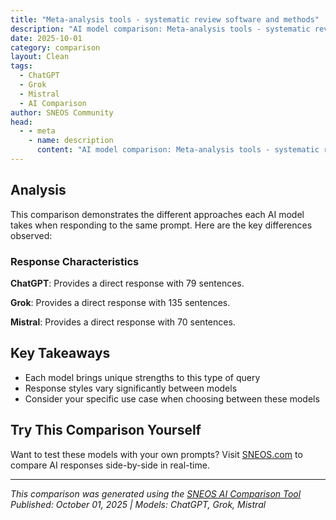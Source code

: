 ```yaml
---
title: "Meta-analysis tools - systematic review software and methods"
description: "AI model comparison: Meta-analysis tools - systematic review software and methods..."
date: 2025-10-01
category: comparison
layout: Clean
tags:
  - ChatGPT
  - Grok
  - Mistral
  - AI Comparison
author: SNEOS Community
head:
  - - meta
    - name: description
      content: "AI model comparison: Meta-analysis tools - systematic review software and methods..."
---
```


<ChatComparison
  title="Meta-analysis tools - systematic review software and methods"
  prompt="Meta-analysis tools - systematic review software and methods"
  :responses='{"ChatGPT": "Certainly! Meta-analysis and systematic reviews are crucial methods in evidence-based research, helping to synthesize results from multiple studies. Various software tools and methodological approaches assist researchers in conducting these analyses efficiently and accurately. Below is an overview of popular meta-analysis tools and common systematic review methods.\n\n### Popular Meta-Analysis and Systematic Review Software Tools\n\n1. **RevMan (Review Manager)**\n - Developed by Cochrane Collaboration.\n - Free to use.\n - Supports data entry, meta-analysis, risk of bias assessment, and generating forest plots.\n - Widely used for Cochrane systematic reviews.\n\n2. **EndNote / Zotero / Mendeley**\n - Reference management tools.\n - Useful for organizing literature during systematic reviews.\n - EndNote has features to assist with citation screening but not for meta-analysis per se.\n\n3. **Covidence**\n - Online platform for managing systematic reviews.\n - Supports collaboration, study screening, data extraction, and risk of bias assessment.\n - Integration with reference managers.\n - Subscription-based.\n\n4. **Rayyan**\n - Free web tool for screening and selecting studies.\n - Useful for blinding reviewers and resolving conflicts during study selection.\n\n5. **Comprehensive Meta-Analysis (CMA)**\n - Commercial software focused solely on meta-analysis.\n - Supports numerous effect size calculations and advanced meta-analytic methods.\n - User-friendly interface.\n\n6. **Stata / R (metafor, meta, or meta-analysis packages)**\n - Powerful statistical software.\n - R packages such as \u0060metafor\u0060, \u0060meta\u0060, \u0060metaSEM\u0060 provide flexible meta-analysis functionalities.\n - Requires programming skills.\n - Stata has meta-analysis modules (e.g., \u0060metan\u0060, \u0060metareg\u0060).\n\n7. **JASP**\n - Free open-source statistical software with meta-analysis modules.\n - User-friendly GUI.\n\n8. **DistillerSR**\n - Commercial online platform designed for systematic reviews.\n - Supports screening, data extraction, and reporting.\n\n9. **EPPI-Reviewer**\n - Comprehensive web-based software for managing systematic reviews and meta-analysis.\n - Supports text mining, screening, coding, and analysis.\n - Subscription-based.\n\n10. **Meta-Essentials (Excel Tool)**\n - Free Excel spreadsheets for meta-analysis of various data types.\n - Useful for simple meta-analyses.\n\n---\n\n### Common Methods and Steps in Systematic Reviews with Meta-Analysis\n\n1. **Define Research Question and Protocol**\n - Formulate using PICO (Population, Intervention, Comparison, Outcome).\n - Register protocol (e.g., PROSPERO).\n\n2. **Literature Search**\n - Comprehensive search in multiple databases (PubMed, Embase, Cochrane Library).\n - Use of systematic search strategies.\n\n3. **Study Selection**\n - Screen titles and abstracts against inclusion/exclusion criteria.\n - Use of tools like Covidence or Rayyan improves efficiency and blinding.\n\n4. **Data Extraction**\n - Extract relevant data: study characteristics, interventions, outcomes, effect sizes.\n - Use piloted extraction forms.\n\n5. **Assessment of Risk of Bias**\n - Use tools like Cochrane Risk of Bias (RoB 2), ROBINS-I (non-randomized studies).\n - Important for interpreting results and sensitivity analyses.\n\n6. **Data Synthesis and Meta-Analysis**\n - Calculate effect sizes (e.g., odds ratios, mean differences).\n - Choose model: fixed-effect or random-effects (random-effects common due to heterogeneity).\n - Assess heterogeneity (I\u00B2 statistic, Chi-square test).\n - Perform subgroup and sensitivity analyses as appropriate.\n\n7. **Assess Publication Bias**\n - Funnel plots, Egger\u2019s test.\n\n8. **Report Writing**\n - Follow PRISMA guidelines.\n - Transparent reporting of methodology and findings.\n\n---\n\n### Further Resources\n\n- **Cochrane Handbook for Systematic Reviews of Interventions:** Comprehensive guide for methodology.\n- **PRISMA Statement:** Reporting guideline.\n- **Books:**\n - *Introduction to Meta-Analysis* by Borenstein et al.\n - *Systematic Reviews in Health Care* by Egger et al.\n\n---\n\nIf you want, I can help you choose a suitable tool based on your specific project or provide guidance on a particular step.", "Grok": "Meta-analysis and systematic reviews are critical components of evidence-based research, particularly in fields like medicine, psychology, and social sciences. They involve the systematic collection, evaluation, and synthesis of data from multiple studies to arrive at more robust conclusions. Various software tools and methods can assist researchers in conducting these analyses efficiently. Below is an overview of systematic review software, meta-analysis tools, and methodologies.\n\n---\n\n### **Systematic Review Software**\nSystematic review software helps researchers manage the process of screening, selecting, and organizing studies, as well as documenting the review process. These tools often include features for collaboration, data extraction, and reporting.\n\n1. **Covidence** \n - **Purpose**: Streamlines the process of study screening, selection, and data extraction for systematic reviews.\n - **Features**: \n - Import citations from reference management software.\n - Collaborative screening and conflict resolution.\n - Risk of bias assessment.\n - Export data for meta-analysis.\n - **Pricing**: Subscription-based (offers institutional licenses and free trials).\n - **Best for**: Teams conducting systematic reviews in healthcare and clinical research.\n\n2. **Rayyan** \n - **Purpose**: A free, web-based tool for screening and selecting studies.\n - **Features**:\n - Import references and deduplicate them.\n - Collaborative screening with blinding options.\n - AI-powered suggestions for inclusion/exclusion.\n - **Pricing**: Free for basic features; premium plans available.\n - **Best for**: Small teams or individual researchers on a budget.\n\n3. **DistillerSR** \n - **Purpose**: An advanced platform for systematic reviews with automation features.\n - **Features**:\n - AI-assisted screening and data extraction.\n - Customizable workflows and forms.\n - Audit trails for transparency.\n - **Pricing**: Subscription-based, often used by larger organizations.\n - **Best for**: Large-scale reviews or regulatory submissions.\n\n4. **EPPI-Reviewer** \n - **Purpose**: Software for systematic reviews and evidence synthesis.\n - **Features**:\n - Supports qualitative and quantitative reviews.\n - Coding tools for thematic analysis.\n - Integration with meta-analysis tools.\n - **Pricing**: Subscription-based with free versions for small projects.\n - **Best for**: Social science and education researchers.\n\n5. **RevMan (Review Manager)** \n - **Purpose**: Developed by Cochrane for preparing and maintaining systematic reviews.\n - **Features**:\n - Tools for creating protocols and full reviews.\n - Risk of bias assessment.\n - Built-in meta-analysis capabilities.\n - **Pricing**: Free to use.\n - **Best for**: Researchers conducting Cochrane reviews or following strict guidelines.\n\n---\n\n### **Meta-Analysis Software**\nMeta-analysis tools focus on statistically combining data from multiple studies to calculate overall effect sizes, heterogeneity, and confidence intervals.\n\n1. **RevMan (Review Manager)** \n - As mentioned above, RevMan includes meta-analysis capabilities.\n - **Features**:\n - Forest plots, funnel plots, and subgroup analysis.\n - Support for fixed-effect and random-effects models.\n - **Best for**: Researchers following Cochrane guidelines.\n\n2. **Comprehensive Meta-Analysis (CMA)** \n - **Purpose**: User-friendly software for conducting meta-analyses.\n - **Features**:\n - Wide range of effect size calculations (e.g., odds ratios, risk ratios, standardized mean differences).\n - Forest plots, subgroup analysis, and publication bias tests.\n - Easy-to-use interface for beginners.\n - **Pricing**: Paid (offers academic discounts).\n - **Best for**: Researchers who need a standalone tool with detailed reporting.\n\n3. **Metafor (R Package)** \n - **Purpose**: A free package in R for conducting meta-analyses.\n - **Features**:\n - Flexible and customizable analyses (fixed-effect, random-effects, meta-regression).\n - Visualization of results (forest plots, funnel plots).\n - Handles complex datasets.\n - **Pricing**: Free (requires R programming knowledge).\n - **Best for**: Researchers comfortable with coding and statistical analysis.\n\n4. **Stata** \n - **Purpose**: A general-purpose statistical software with strong meta-analysis capabilities.\n - **Features**:\n - Commands and modules for meta-analysis (e.g., \u0060meta\u0060 suite).\n - Supports meta-regression and network meta-analysis.\n - Advanced graphical outputs.\n - **Pricing**: Paid (academic pricing available).\n - **Best for**: Statisticians and researchers already using Stata.\n\n5. **MetaXL** \n - **Purpose**: An Excel add-in for meta-analysis.\n - **Features**:\n - User-friendly for Excel users.\n - Forest plots, funnel plots, and heterogeneity statistics.\n - Supports network meta-analysis.\n - **Pricing**: Free.\n - **Best for**: Researchers seeking a simple, no-cost tool integrated with Excel.\n\n6. **OpenMeta[Analyst]** \n - **Purpose**: A free, open-source tool for meta-analysis.\n - **Features**:\n - Supports various effect size measures.\n - Forest plots and publication bias assessments.\n - User-friendly interface.\n - **Pricing**: Free.\n - **Best for**: Researchers looking for a no-cost, standalone meta-analysis tool.\n\n---\n\n### **Methods for Conducting Meta-Analysis and Systematic Reviews**\nBeyond software, following a structured methodology is crucial for conducting high-quality systematic reviews and meta-analyses. Below are key steps and considerations:\n\n1. **Developing a Protocol** \n - Define the research question using frameworks like PICO (Population, Intervention, Comparison, Outcome).\n - Specify inclusion/exclusion criteria.\n - Register the protocol on platforms like PROSPERO (for health-related reviews).\n\n2. **Literature Search** \n - Search multiple databases (e.g., PubMed, Embase, Cochrane Library, Scopus).\n - Use systematic search strings with Boolean operators.\n - Include gray literature and unpublished studies to reduce publication bias.\n\n3. **Screening and Selection** \n - Screen titles and abstracts based on predefined criteria.\n - Full-text review for final inclusion.\n - Use tools like Covidence or Rayyan for collaborative screening.\n\n4. **Data Extraction** \n - Extract relevant data (e.g., sample size, effect sizes, study characteristics).\n - Use standardized forms or templates to ensure consistency.\n\n5. **Quality Assessment** \n - Assess the risk of bias using tools like:\n - **Cochrane Risk of Bias Tool** (for RCTs).\n - **ROBINS-I** (for non-randomized studies).\n - **Newcastle-Ottawa Scale** (for observational studies).\n - Evaluate the overall quality of evidence using frameworks like GRADE (Grading of Recommendations Assessment, Development, and Evaluation).\n\n6. **Statistical Analysis (Meta-Analysis)** \n - Choose an effect size metric (e.g., odds ratio, risk ratio, mean difference).\n - Select a model:\n - **Fixed-effect model**: Assumes a common effect size across studies.\n - **Random-effects model**: Accounts for variability between studies.\n - Assess heterogeneity using I\u00B2 and \u03C4\u00B2 statistics.\n - Test for publication bias using funnel plots or Egger\u2019s test.\n - Conduct subgroup or sensitivity analyses if needed.\n\n7. **Reporting** \n - Follow reporting guidelines such as:\n - **PRISMA (Preferred Reporting Items for Systematic Reviews and Meta-Analyses)** for systematic reviews and meta-analyses.\n - **MOOSE (Meta-analysis Of Observational Studies in Epidemiology)** for observational studies.\n - Include flow diagrams, forest plots, and detailed methodology sections.\n\n8. **Advanced Techniques** \n - **Meta-regression**: Explore sources of heterogeneity based on study characteristics.\n - **Network Meta-Analysis (NMA)**: Compare multiple interventions simultaneously using tools like Stata or R packages (\u0060netmeta\u0060).\n - **Individual Participant Data (IPD) Meta-Analysis**: Use raw data from studies for more detailed analysis.\n\n---\n\n### **Additional Resources**\n- **Cochrane Handbook for Systematic Reviews of Interventions**: A comprehensive guide for conducting systematic reviews and meta-analyses.\n- **PRISMA Checklist and Flow Diagram**: Essential for transparent reporting.\n- **Online Courses**: Platforms like Coursera and FutureLearn offer courses on systematic reviews and meta-analysis.\n- **Community Support**: Join forums like the Cochrane Community or ResearchGate for advice and collaboration.\n\nBy combining the right software with rigorous methodology, researchers can ensure their systematic reviews and meta-analyses are reliable, reproducible, and impactful. Let me know if you\u0027d like a deeper dive into a specific tool or method!", "Mistral": "Conducting a meta-analysis or systematic review involves synthesizing data from multiple studies to draw more robust conclusions. Several tools and software are available to assist researchers in this process. Here are some commonly used tools and methods:\n\n### Software for Systematic Reviews and Meta-Analyses\n\n1. **RevMan (Review Manager)**\n - Developed by the Cochrane Collaboration.\n - Used for preparing and maintaining Cochrane reviews.\n - Supports data entry, analysis, and graphical representation.\n\n2. **Comprehensive Meta-Analysis (CMA)**\n - User-friendly software for conducting meta-analyses.\n - Supports various statistical methods and graphical displays.\n\n3. **MetaXL**\n - An add-in for Microsoft Excel.\n - Useful for conducting meta-analyses and creating forest plots.\n\n4. **Stata**\n - A general-purpose statistical software package.\n - Offers commands for meta-analysis, including \u0060metan\u0060, \u0060metareg\u0060, and \u0060metafunnel\u0060.\n\n5. **R (with meta and metafor packages)**\n - Open-source statistical software.\n - The \u0060meta\u0060 and \u0060metafor\u0060 packages provide extensive tools for meta-analysis.\n\n6. **EPPI-Reviewer**\n - Developed by the EPPI-Centre.\n - Supports systematic reviews, including data extraction, synthesis, and reporting.\n\n7. **DistillerSR**\n - A web-based systematic review software.\n - Facilitates data extraction, quality assessment, and synthesis.\n\n8. **Covidence**\n - A web-based platform for systematic reviews.\n - Supports screening, data extraction, and risk of bias assessment.\n\n9. **Rayyan**\n - A web and mobile app for systematic reviews.\n - Facilitates the screening process and collaboration among reviewers.\n\n### Methods for Conducting Meta-Analyses\n\n1. **Fixed-Effect Model**\n - Assumes that all studies share a common effect size.\n - Useful when studies are homogeneous.\n\n2. **Random-Effects Model**\n - Assumes that the true effect size varies across studies.\n - Useful when studies are heterogeneous.\n\n3. **Forest Plot**\n - A graphical display of the results of individual studies and the overall effect size.\n - Helps visualize the heterogeneity and precision of the estimates.\n\n4. **Funnel Plot**\n - A scatter plot of the effect sizes against their standard errors.\n - Used to assess publication bias.\n\n5. **Heterogeneity Assessment**\n - Measures such as Cochran\u0027s Q test, I\u00B2 statistic, and Tau\u00B2 are used to assess heterogeneity.\n - Helps determine the appropriateness of the fixed-effect or random-effects model.\n\n6. **Subgroup Analysis**\n - Examines whether the effect size varies across different subgroups.\n - Useful for exploring sources of heterogeneity.\n\n7. **Meta-Regression**\n - A statistical method to explore the relationship between study characteristics and effect sizes.\n - Helps identify factors that may influence the effect size.\n\n8. **Sensitivity Analysis**\n - Involves repeating the analysis with different assumptions or excluding certain studies.\n - Helps assess the robustness of the findings.\n\n### Reporting Guidelines\n\n1. **PRISMA (Preferred Reporting Items for Systematic Reviews and Meta-Analyses)**\n - A checklist and flow diagram for reporting systematic reviews and meta-analyses.\n - Ensures transparency and completeness in reporting.\n\n2. **MOOSE (Meta-analysis Of Observational Studies in Epidemiology)**\n - A checklist for reporting meta-analyses of observational studies.\n - Ensures comprehensive reporting of methods and results.\n\n3. **AMSTAR (A Measurement Tool to Assess Systematic Reviews)**\n - A tool for assessing the methodological quality of systematic reviews.\n - Helps evaluate the rigor and reliability of the review process.\n\n### Additional Resources\n\n1. **Cochrane Handbook for Systematic Reviews of Interventions**\n - A comprehensive guide for conducting systematic reviews.\n - Provides detailed methods and best practices.\n\n2. **GRADE (Grading of Recommendations Assessment, Development and Evaluation)**\n - A system for rating the quality of evidence and strength of recommendations.\n - Useful for assessing the certainty of the evidence.\n\nBy utilizing these tools and methods, researchers can conduct high-quality systematic reviews and meta-analyses, ensuring that their findings are robust and reliable."}' 
  published-date="12:18"
/>

## Analysis

This comparison demonstrates the different approaches each AI model takes when responding to the same prompt. Here are the key differences observed:

### Response Characteristics

**ChatGPT**: Provides a direct response with 79 sentences. 

**Grok**: Provides a direct response with 135 sentences. 

**Mistral**: Provides a direct response with 70 sentences. 

## Key Takeaways

- Each model brings unique strengths to this type of query
- Response styles vary significantly between models
- Consider your specific use case when choosing between these models

## Try This Comparison Yourself

Want to test these models with your own prompts? Visit [SNEOS.com](https://sneos.com) to compare AI responses side-by-side in real-time.

---

*This comparison was generated using the [SNEOS AI Comparison Tool](https://sneos.com)*
*Published: October 01, 2025 | Models: ChatGPT, Grok, Mistral*
